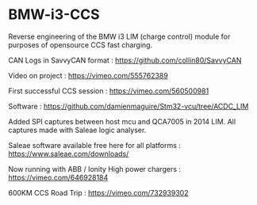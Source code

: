 # BMW-i3-CCS
Reverse engineering of the BMW i3 LIM (charge control) module for purposes of opensource CCS fast charging.

CAN Logs in SavvyCAN format : 
https://github.com/collin80/SavvyCAN

Video on project : https://vimeo.com/555762389

First successful CCS session : https://vimeo.com/560500981

Software : https://github.com/damienmaguire/Stm32-vcu/tree/ACDC_LIM


Added SPI captures between host mcu and QCA7005 in 2014 LIM. All captures made with Saleae logic analyser.

Saleae software available free here for all platforms : https://www.saleae.com/downloads/

Now running with ABB / Ionity High power chargers : https://vimeo.com/646928184

600KM CCS Road Trip : https://vimeo.com/732939302
